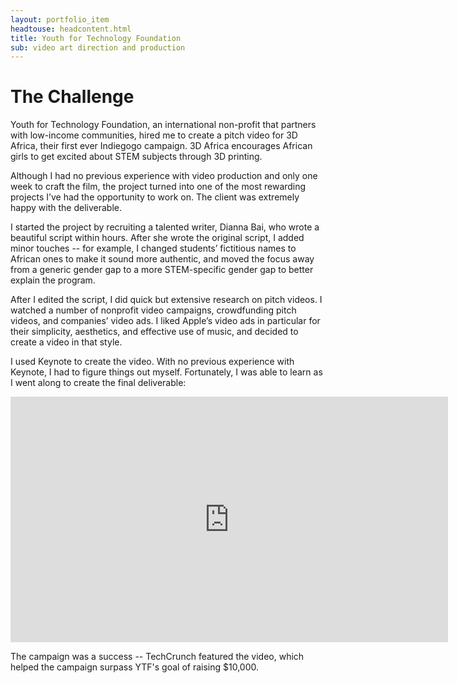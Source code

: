 ```yaml
---
layout: portfolio_item
headtouse: headcontent.html
title: Youth for Technology Foundation
sub: video art direction and production
---
```


# The Challenge

Youth for Technology Foundation, an international non-profit that partners with low-income communities, hired me to create a pitch video for 3D Africa, their first ever Indiegogo campaign. 3D Africa encourages African girls to get excited about STEM subjects through 3D printing.

Although I had no previous experience with video production and only one week to craft the film, the project turned into one of the most rewarding projects I’ve had the opportunity to work on. The client was extremely happy with the deliverable.

I started the project by recruiting a talented writer, Dianna Bai, who wrote a beautiful script within hours. After she wrote the original script, I added minor touches -- for example, I changed students’ fictitious names to African ones to make it sound more authentic, and moved the focus away from a generic gender gap to a more STEM-specific gender gap to better explain the program. 

After I edited the script, I did quick but extensive research on pitch videos. I watched a number of nonprofit video campaigns, crowdfunding pitch videos, and companies’ video ads. I liked Apple’s video ads in particular for their simplicity, aesthetics, and effective use of music, and decided to create a video in that style.  

I used Keynote to create the video. With no previous experience with Keynote, I had to figure things out myself. Fortunately, I was able to learn as I went along to create the final deliverable:      


<iframe src="https://player.vimeo.com/video/115524829" width="700" height="393" frameborder="0" webkitallowfullscreen mozallowfullscreen allowfullscreen></iframe>


<br /> 

The campaign was a success -- TechCrunch featured the video, which helped the campaign surpass YTF's goal of raising $10,000.
